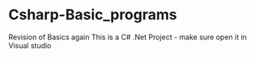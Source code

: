 # Csharp-Basic_programs
Revision of Basics again
This is a C# .Net Project - make sure open it in Visual studio
